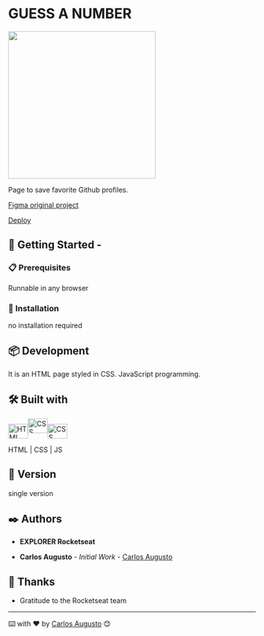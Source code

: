 # GUESS A NUMBER

<img height="300px" src="https://i.imgur.com/6HDOX40.png">

Page to save favorite Github profiles.

[Figma original project](https://www.figma.com/file/e3JPDZcGjdoi2lGCOWtaox/Jogo-Adivinha%C3%A7%C3%A3o-(Copy)?node-id=5%3A91)

[Deploy](https://caarlos7x.github.io/guessanumber/)

## 🚀 Getting Started -

### 📋 Prerequisites

Runnable in any browser

### 🔧 Installation

no installation required

## 📦 Development

It is an HTML page styled in CSS. JavaScript programming.

## 🛠️ Built with

<img align="center" alt="HTML" height="30" width="40" src="https://cdn.worldvectorlogo.com/logos/html-1.svg"><img align="center " alt="CSS" height="30" width="40" src="https://cdn.worldvectorlogo.com/logos/css-3.svg"><img align="center" alt="CSS" height="30" width="40" src="https://cdn.worldvectorlogo.com/logos/javascript-1.svg">

HTML | CSS | JS

## 📌 Version

single version

## ✒️ Authors

- **EXPLORER Rocketseat**

- **Carlos Augusto** - _Initial Work_ - [Carlos Augusto](https://www.linkedin.com/in/carlos-augusto-dantas-frei-51502ba9/)

## 🎁 Thanks

- Gratitude to the Rocketseat team

---

⌨️ with ❤️ by [Carlos Augusto](https://gist.github.com/Caarlos7x) 😊
